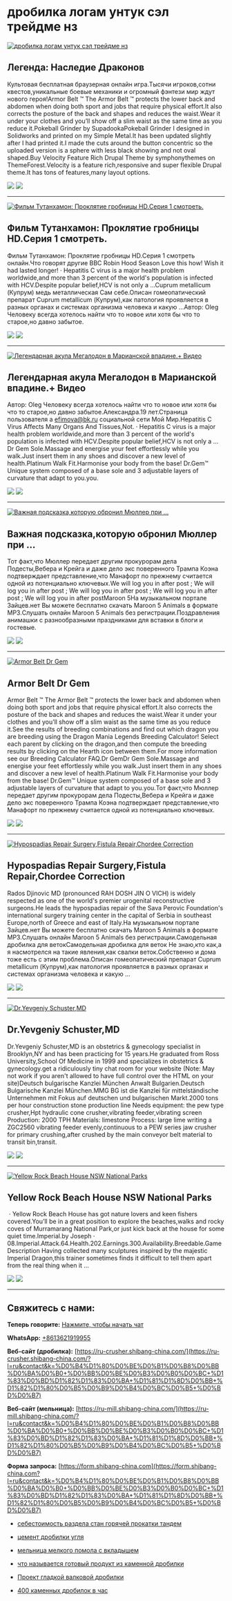 # дробилка логам унтук сэл трейдме нз

<a href="https://swt.shibang-china.com/?l=ru&img&k=%D0%B4%D1%80%D0%BE%D0%B1%D0%B8%D0%BB%D0%BA%D0%B0+%D0%BB%D0%BE%D0%B3%D0%B0%D0%BC+%D1%83%D0%BD%D1%82%D1%83%D0%BA+%D1%81%D1%8D%D0%BB+%D1%82%D1%80%D0%B5%D0%B9%D0%B4%D0%BC%D0%B5+%D0%BD%D0%B7" target="_blank">![дробилка логам унтук сэл трейдме нз](http://static.shibang-china.com/all-800x300/917.jpg)</a>

## Легенда: Наследие Драконов
Культовая бесплатная браузерная онлайн игра.Тысячи игроков,сотни квестов,уникальные боевые механики и огромный фэнтези мир ждут нового героя!Armor Belt ™ The Armor Belt ™ protects the lower back and abdomen when doing both sport and jobs that require physical effort.It also corrects the posture of the back and shapes and reduces the waist.Wear it under your clothes and you’ll show off a slim waist as the same time as you reduce it.Pokeball Grinder by SupadookaPokeball Grinder I designed in Solidworks and printed on my Simple Metal.It has been updated slightly after I had printed it.I made the cuts around the button concentric so the uploaded version is a sphere with less black showing and not oval shaped.Buy Velocity Feature Rich Drupal Theme by symphonythemes on ThemeForest.Velocity is a feature rich,responsive and super flexible Drupal theme.It has tons of features,many layout options.


<a href="https://whatsapp.shibangsoft.com/WhatsApp.php" target="_blank" title="WhatsApp">![](http://static.shibang-china.com/icon/whatsapp.png)</a> <a href="https://swt.shibang-china.com/?l=ru&icon&k=%D0%B4%D1%80%D0%BE%D0%B1%D0%B8%D0%BB%D0%BA%D0%B0+%D0%BB%D0%BE%D0%B3%D0%B0%D0%BC+%D1%83%D0%BD%D1%82%D1%83%D0%BA+%D1%81%D1%8D%D0%BB+%D1%82%D1%80%D0%B5%D0%B9%D0%B4%D0%BC%D0%B5+%D0%BD%D0%B7" target="_blank">![](http://static.shibang-china.com/icon/chat-ru.png)</a>

---

<a href="https://swt.shibang-china.com/?l=ru&img&k=%D0%B4%D1%80%D0%BE%D0%B1%D0%B8%D0%BB%D0%BA%D0%B0+%D0%BB%D0%BE%D0%B3%D0%B0%D0%BC+%D1%83%D0%BD%D1%82%D1%83%D0%BA+%D1%81%D1%8D%D0%BB+%D1%82%D1%80%D0%B5%D0%B9%D0%B4%D0%BC%D0%B5+%D0%BD%D0%B7" target="_blank">![Фильм Тутанхамон: Проклятие гробницы HD.Серия 1 смотреть.](http://static.shibang-china.com/all-800x300/1385.jpg)</a>

## Фильм Тутанхамон: Проклятие гробницы HD.Серия 1 смотреть.
Фильм Тутанхамон: Проклятие гробницы HD.Серия 1 смотреть онлайн.Что говорят другие BBC Robin Hood Season Love this how! Wish it had lasted longer!&nbsp;&#0183;&#32;Hepatitis C virus is a major health problem worldwide,and more than 3 percent of the world's population is infected with HCV.Despite popular belief,HCV is not only a …Cuprum metallicum (Купрум) медь металлическая Сам себе.Описан гомеопатический препарат Cuprum metallicum (Купрум),как патология проявляется в разных органах и системах организма человека и какую …Автор: Oleg Человеку всегда хотелось найти что то новое или хотя бы что то старое,но давно забытое.


<a href="https://whatsapp.shibangsoft.com/WhatsApp.php" target="_blank" title="WhatsApp">![](http://static.shibang-china.com/icon/whatsapp.png)</a> <a href="https://swt.shibang-china.com/?l=ru&icon&k=%D0%B4%D1%80%D0%BE%D0%B1%D0%B8%D0%BB%D0%BA%D0%B0+%D0%BB%D0%BE%D0%B3%D0%B0%D0%BC+%D1%83%D0%BD%D1%82%D1%83%D0%BA+%D1%81%D1%8D%D0%BB+%D1%82%D1%80%D0%B5%D0%B9%D0%B4%D0%BC%D0%B5+%D0%BD%D0%B7" target="_blank">![](http://static.shibang-china.com/icon/chat-ru.png)</a>

---

<a href="https://swt.shibang-china.com/?l=ru&img&k=%D0%B4%D1%80%D0%BE%D0%B1%D0%B8%D0%BB%D0%BA%D0%B0+%D0%BB%D0%BE%D0%B3%D0%B0%D0%BC+%D1%83%D0%BD%D1%82%D1%83%D0%BA+%D1%81%D1%8D%D0%BB+%D1%82%D1%80%D0%B5%D0%B9%D0%B4%D0%BC%D0%B5+%D0%BD%D0%B7" target="_blank">![Легендарная акула Мегалодон в Марианской впадине.+ Видео](http://static.shibang-china.com/all-800x300/987.jpg)</a>

## Легендарная акула Мегалодон в Марианской впадине.+ Видео
Автор: Oleg Человеку всегда хотелось найти что то новое или хотя бы что то старое,но давно забытое.Александра.19 лет.Страница пользователя a efimova@bk.ru социальной сети Мой Мир.Hepatitis C Virus Affects Many Organs And Tissues,Not.&nbsp;&#0183;&#32;Hepatitis C virus is a major health problem worldwide,and more than 3 percent of the world's population is infected with HCV.Despite popular belief,HCV is not only a …Dr Gem Sole.Massage and energise your feet effortlessly while you walk.Just insert them in any shoes and discover a new level of health.Platinum Walk Fit.Harmonise your body from the base! Dr.Gem™ Unique system composed of a base sole and 3 adjustable layers of curvature that adapt to you.you.


<a href="https://whatsapp.shibangsoft.com/WhatsApp.php" target="_blank" title="WhatsApp">![](http://static.shibang-china.com/icon/whatsapp.png)</a> <a href="https://swt.shibang-china.com/?l=ru&icon&k=%D0%B4%D1%80%D0%BE%D0%B1%D0%B8%D0%BB%D0%BA%D0%B0+%D0%BB%D0%BE%D0%B3%D0%B0%D0%BC+%D1%83%D0%BD%D1%82%D1%83%D0%BA+%D1%81%D1%8D%D0%BB+%D1%82%D1%80%D0%B5%D0%B9%D0%B4%D0%BC%D0%B5+%D0%BD%D0%B7" target="_blank">![](http://static.shibang-china.com/icon/chat-ru.png)</a>

---

<a href="https://swt.shibang-china.com/?l=ru&img&k=%D0%B4%D1%80%D0%BE%D0%B1%D0%B8%D0%BB%D0%BA%D0%B0+%D0%BB%D0%BE%D0%B3%D0%B0%D0%BC+%D1%83%D0%BD%D1%82%D1%83%D0%BA+%D1%81%D1%8D%D0%BB+%D1%82%D1%80%D0%B5%D0%B9%D0%B4%D0%BC%D0%B5+%D0%BD%D0%B7" target="_blank">![Важная подсказка,которую обронил Мюллер при …](http://static.shibang-china.com/all-800x300/38.jpg)</a>

## Важная подсказка,которую обронил Мюллер при …
Тот факт,что Мюллер передает другим прокурорам дела Подесты,Вебера и Крейга и даже дело экс поверенного Трампа Коэна подтверждает представление,что Манафорт по прежнему считается одной из потенциально ключевых.We will log you in after post ; We will log you in after post ; We will log you in after post ; We will log you in after post ; We will log you in after postMaroon 5На музыкальном портале Зайцев.нет Вы можете бесплатно скачать Maroon 5 Animals в формате MP3.Слушать онлайн Maroon 5 Animals без регистрации.Поздравления анимашки с разнообразными праздниками для вставки в блоги и гостевые.


<a href="https://whatsapp.shibangsoft.com/WhatsApp.php" target="_blank" title="WhatsApp">![](http://static.shibang-china.com/icon/whatsapp.png)</a> <a href="https://swt.shibang-china.com/?l=ru&icon&k=%D0%B4%D1%80%D0%BE%D0%B1%D0%B8%D0%BB%D0%BA%D0%B0+%D0%BB%D0%BE%D0%B3%D0%B0%D0%BC+%D1%83%D0%BD%D1%82%D1%83%D0%BA+%D1%81%D1%8D%D0%BB+%D1%82%D1%80%D0%B5%D0%B9%D0%B4%D0%BC%D0%B5+%D0%BD%D0%B7" target="_blank">![](http://static.shibang-china.com/icon/chat-ru.png)</a>

---

<a href="https://swt.shibang-china.com/?l=ru&img&k=%D0%B4%D1%80%D0%BE%D0%B1%D0%B8%D0%BB%D0%BA%D0%B0+%D0%BB%D0%BE%D0%B3%D0%B0%D0%BC+%D1%83%D0%BD%D1%82%D1%83%D0%BA+%D1%81%D1%8D%D0%BB+%D1%82%D1%80%D0%B5%D0%B9%D0%B4%D0%BC%D0%B5+%D0%BD%D0%B7" target="_blank">![Armor Belt Dr Gem](http://static.shibang-china.com/all-800x300/1445.jpg)</a>

## Armor Belt Dr Gem
Armor Belt ™ The Armor Belt ™ protects the lower back and abdomen when doing both sport and jobs that require physical effort.It also corrects the posture of the back and shapes and reduces the waist.Wear it under your clothes and you’ll show off a slim waist as the same time as you reduce it.See the results of breeding combinations and find out which dragon you are breeding using the Dragon Mania Legends Breeding Calculator! Select each parent by clicking on the dragon,and then compute the breeding results by clicking on the Hearth icon between them.For more information see our Breeding Calculator FAQ.Dr GemDr Gem Sole.Massage and energise your feet effortlessly while you walk.Just insert them in any shoes and discover a new level of health.Platinum Walk Fit.Harmonise your body from the base! Dr.Gem™ Unique system composed of a base sole and 3 adjustable layers of curvature that adapt to you.you.Тот факт,что Мюллер передает другим прокурорам дела Подесты,Вебера и Крейга и даже дело экс поверенного Трампа Коэна подтверждает представление,что Манафорт по прежнему считается одной из потенциально ключевых.


<a href="https://whatsapp.shibangsoft.com/WhatsApp.php" target="_blank" title="WhatsApp">![](http://static.shibang-china.com/icon/whatsapp.png)</a> <a href="https://swt.shibang-china.com/?l=ru&icon&k=%D0%B4%D1%80%D0%BE%D0%B1%D0%B8%D0%BB%D0%BA%D0%B0+%D0%BB%D0%BE%D0%B3%D0%B0%D0%BC+%D1%83%D0%BD%D1%82%D1%83%D0%BA+%D1%81%D1%8D%D0%BB+%D1%82%D1%80%D0%B5%D0%B9%D0%B4%D0%BC%D0%B5+%D0%BD%D0%B7" target="_blank">![](http://static.shibang-china.com/icon/chat-ru.png)</a>

---

<a href="https://swt.shibang-china.com/?l=ru&img&k=%D0%B4%D1%80%D0%BE%D0%B1%D0%B8%D0%BB%D0%BA%D0%B0+%D0%BB%D0%BE%D0%B3%D0%B0%D0%BC+%D1%83%D0%BD%D1%82%D1%83%D0%BA+%D1%81%D1%8D%D0%BB+%D1%82%D1%80%D0%B5%D0%B9%D0%B4%D0%BC%D0%B5+%D0%BD%D0%B7" target="_blank">![Hypospadias Repair Surgery,Fistula Repair,Chordee Correction](http://static.shibang-china.com/all-800x300/548.jpg)</a>

## Hypospadias Repair Surgery,Fistula Repair,Chordee Correction
Rados Djinovic MD (pronounced RAH DOSH JIN O VICH) is widely respected as one of the world's premier urogenital reconstructive surgeons.He leads the hypospadias repair of the Sava Perovic Foundation's international surgery training center in the capital of Serbia in southeast Europe,north of Greece and east of Italy.На музыкальном портале Зайцев.нет Вы можете бесплатно скачать Maroon 5 Animals в формате MP3.Слушать онлайн Maroon 5 Animals без регистрации.Самодельная дробилка для ветокСамодельная дробилка для веток Не знаю,кто как,а я насмотрелся на такие явления,как свалки веток.Собственно и дома тоже есть с этим проблема.Описан гомеопатический препарат Cuprum metallicum (Купрум),как патология проявляется в разных органах и системах организма человека и какую …


<a href="https://whatsapp.shibangsoft.com/WhatsApp.php" target="_blank" title="WhatsApp">![](http://static.shibang-china.com/icon/whatsapp.png)</a> <a href="https://swt.shibang-china.com/?l=ru&icon&k=%D0%B4%D1%80%D0%BE%D0%B1%D0%B8%D0%BB%D0%BA%D0%B0+%D0%BB%D0%BE%D0%B3%D0%B0%D0%BC+%D1%83%D0%BD%D1%82%D1%83%D0%BA+%D1%81%D1%8D%D0%BB+%D1%82%D1%80%D0%B5%D0%B9%D0%B4%D0%BC%D0%B5+%D0%BD%D0%B7" target="_blank">![](http://static.shibang-china.com/icon/chat-ru.png)</a>

---

<a href="https://swt.shibang-china.com/?l=ru&img&k=%D0%B4%D1%80%D0%BE%D0%B1%D0%B8%D0%BB%D0%BA%D0%B0+%D0%BB%D0%BE%D0%B3%D0%B0%D0%BC+%D1%83%D0%BD%D1%82%D1%83%D0%BA+%D1%81%D1%8D%D0%BB+%D1%82%D1%80%D0%B5%D0%B9%D0%B4%D0%BC%D0%B5+%D0%BD%D0%B7" target="_blank">![Dr.Yevgeniy Schuster,MD](http://static.shibang-china.com/all-800x300/257.jpg)</a>

## Dr.Yevgeniy Schuster,MD
Dr.Yevgeniy Schuster,MD is an obstetrics &amp; gynecology specialist in Brooklyn,NY and has been practicing for 15 years.He graduated from Ross University,School Of Medicine in 1999 and specializes in obstetrics &amp; gynecology.get a ridiculously tiny chat room for your website (Note: May not work if you aren't allowed to have full control over the HTML on your site)Deutsch bulgarische Kanzlei M&#252;nchen Anwalt Bulgarien.Deutsch Bulgarische Kanzlei M&#252;nchen.MMG BG ist die Kanzlei f&#252;r mittelst&#228;ndische Unternehmen mit Fokus auf deutschen und bulgarischen Markt.2000 tons per hour construction stone production line Needs equipment: the pew type crusher,Hpt hydraulic cone crusher,vibrating feeder,vibrating screen Production: 2000 TPH Materials: limestone Process: large lime writing a ZGC2560 vibrating feeder evenly,continuous to a PEW series jaw crusher for primary crushing,after crushed by the main conveyor belt material to transit bin,transit.


<a href="https://whatsapp.shibangsoft.com/WhatsApp.php" target="_blank" title="WhatsApp">![](http://static.shibang-china.com/icon/whatsapp.png)</a> <a href="https://swt.shibang-china.com/?l=ru&icon&k=%D0%B4%D1%80%D0%BE%D0%B1%D0%B8%D0%BB%D0%BA%D0%B0+%D0%BB%D0%BE%D0%B3%D0%B0%D0%BC+%D1%83%D0%BD%D1%82%D1%83%D0%BA+%D1%81%D1%8D%D0%BB+%D1%82%D1%80%D0%B5%D0%B9%D0%B4%D0%BC%D0%B5+%D0%BD%D0%B7" target="_blank">![](http://static.shibang-china.com/icon/chat-ru.png)</a>

---

<a href="https://swt.shibang-china.com/?l=ru&img&k=%D0%B4%D1%80%D0%BE%D0%B1%D0%B8%D0%BB%D0%BA%D0%B0+%D0%BB%D0%BE%D0%B3%D0%B0%D0%BC+%D1%83%D0%BD%D1%82%D1%83%D0%BA+%D1%81%D1%8D%D0%BB+%D1%82%D1%80%D0%B5%D0%B9%D0%B4%D0%BC%D0%B5+%D0%BD%D0%B7" target="_blank">![Yellow Rock Beach House NSW National Parks](http://static.shibang-china.com/all-800x300/274.jpg)</a>

## Yellow Rock Beach House NSW National Parks
&nbsp;&#0183;&#32;Yellow Rock Beach House has got nature lovers and keen fishers covered.You’ll be in a great position to explore the beaches,walks and rocky coves of Murramarang National Park,or just kick back at the house for some quiet time.Imperial.by Joseph &#183; 08.Imperial.Attack.64.Health.202.Earnings.300.Availability.Breedable.Game Description Having collected many sculptures inspired by the majestic Imperial Dragon,this trainer sometimes finds it difficult to tell them apart from the real thing when it …

<a href="https://whatsapp.shibangsoft.com/WhatsApp.php" target="_blank" title="WhatsApp">![](http://static.shibang-china.com/icon/whatsapp.png)</a> <a href="https://swt.shibang-china.com/?l=ru&icon&k=%D0%B4%D1%80%D0%BE%D0%B1%D0%B8%D0%BB%D0%BA%D0%B0+%D0%BB%D0%BE%D0%B3%D0%B0%D0%BC+%D1%83%D0%BD%D1%82%D1%83%D0%BA+%D1%81%D1%8D%D0%BB+%D1%82%D1%80%D0%B5%D0%B9%D0%B4%D0%BC%D0%B5+%D0%BD%D0%B7" target="_blank">![](http://static.shibang-china.com/icon/chat-ru.png)</a>

---
## Свяжитесь с нами:

**Теперь говорите:** [Нажмите, чтобы начать чат](https://swt.shibang-china.com?l=ru&contact&k=%D0%B4%D1%80%D0%BE%D0%B1%D0%B8%D0%BB%D0%BA%D0%B0+%D0%BB%D0%BE%D0%B3%D0%B0%D0%BC+%D1%83%D0%BD%D1%82%D1%83%D0%BA+%D1%81%D1%8D%D0%BB+%D1%82%D1%80%D0%B5%D0%B9%D0%B4%D0%BC%D0%B5+%D0%BD%D0%B7)

**WhatsApp:**  [+8613621919955](https://whatsapp.shibangsoft.com/WhatsApp.php)

**Веб-сайт (дробилка):** [https://ru-crusher.shibang-china.com/](https://ru-crusher.shibang-china.com/?l=ru&contact&k=%D0%B4%D1%80%D0%BE%D0%B1%D0%B8%D0%BB%D0%BA%D0%B0+%D0%BB%D0%BE%D0%B3%D0%B0%D0%BC+%D1%83%D0%BD%D1%82%D1%83%D0%BA+%D1%81%D1%8D%D0%BB+%D1%82%D1%80%D0%B5%D0%B9%D0%B4%D0%BC%D0%B5+%D0%BD%D0%B7)

**Веб-сайт (мельница):** [https://ru-mill.shibang-china.com/](https://ru-mill.shibang-china.com/?l=ru&contact&k=%D0%B4%D1%80%D0%BE%D0%B1%D0%B8%D0%BB%D0%BA%D0%B0+%D0%BB%D0%BE%D0%B3%D0%B0%D0%BC+%D1%83%D0%BD%D1%82%D1%83%D0%BA+%D1%81%D1%8D%D0%BB+%D1%82%D1%80%D0%B5%D0%B9%D0%B4%D0%BC%D0%B5+%D0%BD%D0%B7)

**Форма запроса:** [https://form.shibang-china.com](https://form.shibang-china.com?l=ru&contact&k=%D0%B4%D1%80%D0%BE%D0%B1%D0%B8%D0%BB%D0%BA%D0%B0+%D0%BB%D0%BE%D0%B3%D0%B0%D0%BC+%D1%83%D0%BD%D1%82%D1%83%D0%BA+%D1%81%D1%8D%D0%BB+%D1%82%D1%80%D0%B5%D0%B9%D0%B4%D0%BC%D0%B5+%D0%BD%D0%B7)

* [себестоимость раздела стан горячей прокатки тандем](../133/%D1%81%D0%B5%D0%B1%D0%B5%D1%81%D1%82%D0%BE%D0%B8%D0%BC%D0%BE%D1%81%D1%82%D1%8C%20%D1%80%D0%B0%D0%B7%D0%B4%D0%B5%D0%BB%D0%B0%20%D1%81%D1%82%D0%B0%D0%BD%20%D0%B3%D0%BE%D1%80%D1%8F%D1%87%D0%B5%D0%B9%20%D0%BF%D1%80%D0%BE%D0%BA%D0%B0%D1%82%D0%BA%D0%B8%20%D1%82%D0%B0%D0%BD%D0%B4%D0%B5%D0%BC.md)

* [цемент дробилки угля](../133/%D1%86%D0%B5%D0%BC%D0%B5%D0%BD%D1%82%20%D0%B4%D1%80%D0%BE%D0%B1%D0%B8%D0%BB%D0%BA%D0%B8%20%D1%83%D0%B3%D0%BB%D1%8F.md)

* [мельница мелкого помола с вкладышем](../135/%D0%BC%D0%B5%D0%BB%D1%8C%D0%BD%D0%B8%D1%86%D0%B0%20%D0%BC%D0%B5%D0%BB%D0%BA%D0%BE%D0%B3%D0%BE%20%D0%BF%D0%BE%D0%BC%D0%BE%D0%BB%D0%B0%20%D1%81%20%D0%B2%D0%BA%D0%BB%D0%B0%D0%B4%D1%8B%D1%88%D0%B5%D0%BC.md)

* [что называется готовый продукт из каменной дробилки](../132/%D1%87%D1%82%D0%BE%20%D0%BD%D0%B0%D0%B7%D1%8B%D0%B2%D0%B0%D0%B5%D1%82%D1%81%D1%8F%20%D0%B3%D0%BE%D1%82%D0%BE%D0%B2%D1%8B%D0%B9%20%D0%BF%D1%80%D0%BE%D0%B4%D1%83%D0%BA%D1%82%20%D0%B8%D0%B7%20%D0%BA%D0%B0%D0%BC%D0%B5%D0%BD%D0%BD%D0%BE%D0%B9%20%D0%B4%D1%80%D0%BE%D0%B1%D0%B8%D0%BB%D0%BA%D0%B8.md)

* [Проект гладкой валковой дробилки](../133/%D0%9F%D1%80%D0%BE%D0%B5%D0%BA%D1%82%20%D0%B3%D0%BB%D0%B0%D0%B4%D0%BA%D0%BE%D0%B9%20%D0%B2%D0%B0%D0%BB%D0%BA%D0%BE%D0%B2%D0%BE%D0%B9%20%D0%B4%D1%80%D0%BE%D0%B1%D0%B8%D0%BB%D0%BA%D0%B8.md)

* [400 каменных дробилок в час](../131/400%20%D0%BA%D0%B0%D0%BC%D0%B5%D0%BD%D0%BD%D1%8B%D1%85%20%D0%B4%D1%80%D0%BE%D0%B1%D0%B8%D0%BB%D0%BE%D0%BA%20%D0%B2%20%D1%87%D0%B0%D1%81.md)
